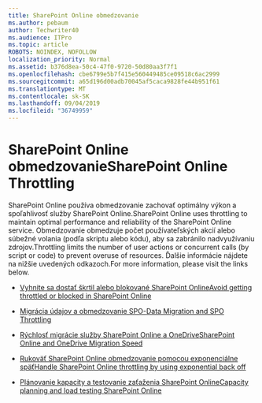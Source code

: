 ```yaml
---
title: SharePoint Online obmedzovanie
ms.author: pebaum
author: Techwriter40
ms.audience: ITPro
ms.topic: article
ROBOTS: NOINDEX, NOFOLLOW
localization_priority: Normal
ms.assetid: b376d8ea-50c4-47f0-9720-50d80aa3f7f1
ms.openlocfilehash: cbe6799e5b7f415e560449485ce09518c6ac2999
ms.sourcegitcommit: a65d196d00adb70045af5caca9828fe44b951f61
ms.translationtype: MT
ms.contentlocale: sk-SK
ms.lasthandoff: 09/04/2019
ms.locfileid: "36749959"
---
```

# <a name="sharepoint-online-throttling"></a><span data-ttu-id="b2e1f-102">SharePoint Online obmedzovanie</span><span class="sxs-lookup"><span data-stu-id="b2e1f-102">SharePoint Online Throttling</span></span>

<span data-ttu-id="b2e1f-103">SharePoint Online používa obmedzovanie zachovať optimálny výkon a spoľahlivosť služby SharePoint Online.</span><span class="sxs-lookup"><span data-stu-id="b2e1f-103">SharePoint Online uses throttling to maintain optimal performance and reliability of the SharePoint Online service.</span></span> <span data-ttu-id="b2e1f-104">Obmedzovanie obmedzuje počet používateľských akcií alebo súbežné volania (podľa skriptu alebo kódu), aby sa zabránilo nadvyužívaniu zdrojov.</span><span class="sxs-lookup"><span data-stu-id="b2e1f-104">Throttling limits the number of user actions or concurrent calls (by script or code) to prevent overuse of resources.</span></span> <span data-ttu-id="b2e1f-105">Ďalšie informácie nájdete na nižšie uvedených odkazoch.</span><span class="sxs-lookup"><span data-stu-id="b2e1f-105">For more information, please visit the links below.</span></span>

- [<span data-ttu-id="b2e1f-106">Vyhnite sa dostať škrtil alebo blokované SharePoint Online</span><span class="sxs-lookup"><span data-stu-id="b2e1f-106">Avoid getting throttled or blocked in SharePoint Online</span></span>](https://docs.microsoft.com/sharepoint/dev/general-development/how-to-avoid-getting-throttled-or-blocked-in-sharepoint-online)

- [<span data-ttu-id="b2e1f-107">Migrácia údajov a obmedzovanie SPO-</span><span class="sxs-lookup"><span data-stu-id="b2e1f-107">Data Migration and SPO Throttling </span></span>](https://blogs.technet.microsoft.com/sposupport/2017/08/12/data-migration-and-spo-service-throttling/)

- [<span data-ttu-id="b2e1f-108">Rýchlosť migrácie služby SharePoint Online a OneDrive</span><span class="sxs-lookup"><span data-stu-id="b2e1f-108">SharePoint Online and OneDrive Migration Speed</span></span>](https://docs.microsoft.com/sharepointmigration/sharepoint-online-and-onedrive-migration-speed)

 - [<span data-ttu-id="b2e1f-109">Rukoväť SharePoint Online obmedzovanie pomocou exponenciálne späť</span><span class="sxs-lookup"><span data-stu-id="b2e1f-109">Handle SharePoint Online throttling by using exponential back off</span></span>](https://docs.microsoft.com/sharepoint/dev/solution-guidance/handle-sharepoint-online-throttling-by-using-exponential-back-off)

- [<span data-ttu-id="b2e1f-110">Plánovanie kapacity a testovanie zaťaženia SharePoint Online</span><span class="sxs-lookup"><span data-stu-id="b2e1f-110">Capacity planning and load testing SharePoint Online</span></span>](https://docs.microsoft.com/office365/enterprise/capacity-planning-and-load-testing-sharepoint-online)

